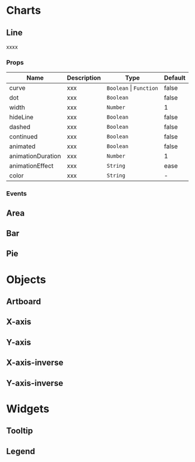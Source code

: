 # Charts

## Line

xxxx

### Props

| Name              | Description | Type                    | Default |
| ----------------- | ----------- | ----------------------- | ------- |
| curve             | xxx         | `Boolean` \| `Function` | false   |
| dot               | xxx         | `Boolean`               | false   |
| width             | xxx         | `Number`                | 1       |
| hideLine          | xxx         | `Boolean`               | false   |
| dashed            | xxx         | `Boolean`               | false   |
| continued         | xxx         | `Boolean`               | false   |
| animated          | xxx         | `Boolean`               | false   |
| animationDuration | xxx         | `Number`                | 1       |
| animationEffect   | xxx         | `String`                | ease    |
| color             | xxx         | `String`                | -       |

### Events

## Area

## Bar

## Pie

# Objects

## Artboard

## X-axis

## Y-axis

## X-axis-inverse

## Y-axis-inverse

# Widgets

## Tooltip

## Legend
